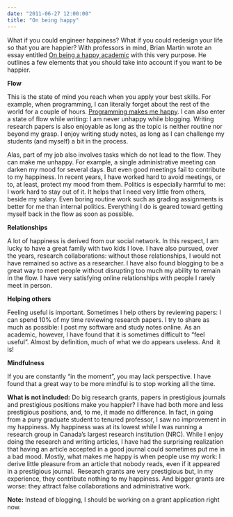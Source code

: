 ```yaml
---
date: "2011-06-27 12:00:00"
title: "On being happy"
---
```




What if you could engineer happiness? What if you could redesign your life so that you are happier? With professors in mind, Brian Martin wrote an essay entitled [On being a happy academic](http://www.bmartin.cc/pubs/11aur.pdf) with this very purpose. He outlines a few elements that you should take into account if you want to be happier.

__Flow__

This is the state of mind you reach when you apply your best skills. For example, when programming, I can literally forget about the rest of the world for a couple of hours. [Programming makes me happy](/lemire/blog/archives/2011/06/06/why-i-still-program/). I can also enter a state of flow while writing: I am never unhappy while blogging. Writing research papers is also enjoyable as long as the topic is neither routine nor beyond my grasp. I enjoy writing study notes, as long as I can challenge my students (and myself) a bit in the process.

Alas, part of my job also involves tasks which do not lead to the flow. They can make me unhappy. For example, a single administrative meeting can darken my mood for several days. But even good meetings fail to contribute to my happiness. In recent years, I have worked hard to avoid meetings, or to, at least, protect my mood from them. Politics is especially harmful to me: I work hard to stay out of it. It helps that I need very little from others, beside my salary. Even boring routine work such as grading assignments is better for me than internal politics. Everything I do is geared toward getting myself back in the flow as soon as possible.

__Relationships__

A lot of happiness is derived from our social network. In this respect, I am lucky to have a great family with two kids I love. I have also pursued, over the years, research collaborations: without those relationships, I would not have remained so active as a researcher. I have also found blogging to be a great way to meet people without disrupting too much my ability to remain in the flow. I have very satisfying online relationships with people I rarely meet in person.

__Helping others__

Feeling useful is important. Sometimes I help others by reviewing papers: I can spend 10% of my time reviewing research papers. I try to share as much as possible: I post my software and study notes online. As an academic, however, I have found that it is sometimes difficult to &ldquo;feel useful&rdquo;. Almost by definition, much of what we do appears useless. And  it is!

__Mindfulness__

If you are constantly &ldquo;in the moment&rdquo;, you may lack perspective. I have found that a great way to be more mindful is to stop working all the time.

__What is not included:__ Do big research grants, papers in prestigious journals and prestigious positions make you happier? I have had both more and less prestigious positions, and, to me, it made no difference. In fact, in going from a puny graduate student to tenured professor, I saw no improvement in my happiness. My happiness was at its lowest while I was running a research group in Canada&rsquo;s largest research institution (NRC). While I enjoy doing the research and writing articles, I have had the surprising realization that having an article accepted in a good journal could sometimes put me in a bad mood. Mostly, what makes me happy is when people use my work: I derive little pleasure from an article that nobody reads, even if it appeared in a prestigious journal.  Research grants are very prestigious but, in my experience, they contribute nothing to my happiness. And bigger grants are worse: they attract false collaborations and administrative work.

__Note:__ Instead of blogging, I should be working on a grant application right now.

